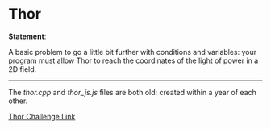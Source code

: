 # Thor

**Statement**:

A basic problem to go a little bit further with conditions and variables: your program must allow Thor to reach the coordinates of the light of power in a 2D field.

<hr/>

The *thor.cpp* and *thor_js.js* files are both old: created within a year of each other.

[Thor Challenge Link](https://www.codingame.com/training/easy/power-of-thor-episode-1)
    
